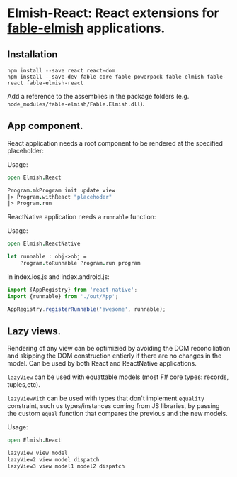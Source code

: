 Elmish-React: React extensions for [fable-elmish](https://github.com/fable-compiler/fable-elmish) applications.
=======

## Installation

```shell
npm install --save react react-dom
npm install --save-dev fable-core fable-powerpack fable-elmish fable-react fable-elmish-react
```

Add a reference to the assemblies in the package folders (e.g. `node_modules/fable-elmish/Fable.Elmish.dll`).
## App component.
React application needs a root component to be rendered at the specified placeholder:

Usage:
```fsharp
open Elmish.React

Program.mkProgram init update view
|> Program.withReact "placehoder"
|> Program.run

```

ReactNative application needs a `runnable` function:

Usage:
```fsharp
open Elmish.ReactNative

let runnable : obj->obj =
    Program.toRunnable Program.run program

```

in index.ios.js and index.android.js:

```js
import {AppRegistry} from 'react-native';
import {runnable} from './out/App';

AppRegistry.registerRunnable('awesome', runnable);
```



## Lazy views.
Rendering of any view can be optimizied by avoiding the DOM reconciliation and skipping the DOM construction entierly if there are no changes in the model.
Can be used by both React and ReactNative applications.

`lazyView` can be used with equattable models (most F# core types: records, tuples,etc).

`lazyViewWith` can be used with types that don't implement `equality` constraint, such us types/instances coming from JS libraries, by passing the custom `equal` function that compares the previous and the new models.

Usage:
```fsharp
open Elmish.React

lazyView view model
lazyView2 view model dispatch
lazyView3 view model1 model2 dispatch

```
